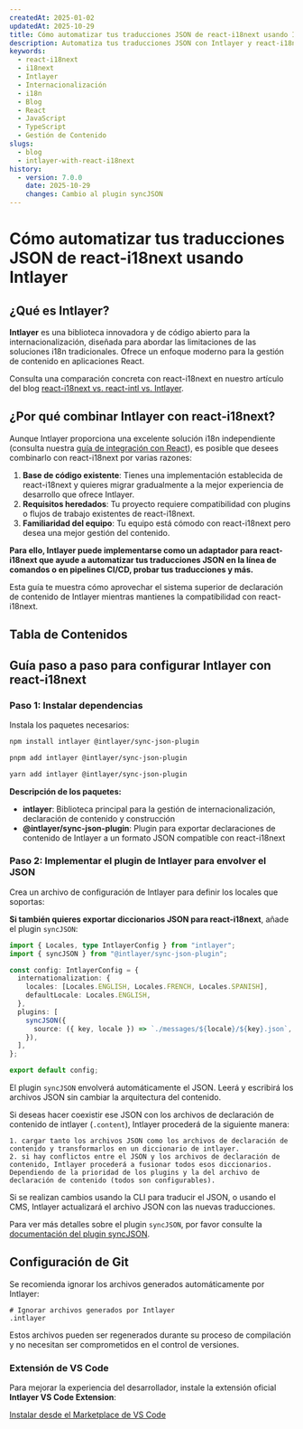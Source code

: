```yaml
---
createdAt: 2025-01-02
updatedAt: 2025-10-29
title: Cómo automatizar tus traducciones JSON de react-i18next usando Intlayer
description: Automatiza tus traducciones JSON con Intlayer y react-i18next para una internacionalización mejorada en aplicaciones React.
keywords:
  - react-i18next
  - i18next
  - Intlayer
  - Internacionalización
  - i18n
  - Blog
  - React
  - JavaScript
  - TypeScript
  - Gestión de Contenido
slugs:
  - blog
  - intlayer-with-react-i18next
history:
  - version: 7.0.0
    date: 2025-10-29
    changes: Cambio al plugin syncJSON
---
```


# Cómo automatizar tus traducciones JSON de react-i18next usando Intlayer

## ¿Qué es Intlayer?

**Intlayer** es una biblioteca innovadora y de código abierto para la internacionalización, diseñada para abordar las limitaciones de las soluciones i18n tradicionales. Ofrece un enfoque moderno para la gestión de contenido en aplicaciones React.

Consulta una comparación concreta con react-i18next en nuestro artículo del blog [react-i18next vs. react-intl vs. Intlayer](https://github.com/aymericzip/intlayer/blob/main/docs/blog/es/react-i18next_vs_react-intl_vs_intlayer.md).

## ¿Por qué combinar Intlayer con react-i18next?

Aunque Intlayer proporciona una excelente solución i18n independiente (consulta nuestra [guía de integración con React](https://github.com/aymericzip/intlayer/blob/main/docs/docs/es/intlayer_with_vite+react.md)), es posible que desees combinarlo con react-i18next por varias razones:

1. **Base de código existente**: Tienes una implementación establecida de react-i18next y quieres migrar gradualmente a la mejor experiencia de desarrollo que ofrece Intlayer.
2. **Requisitos heredados**: Tu proyecto requiere compatibilidad con plugins o flujos de trabajo existentes de react-i18next.
3. **Familiaridad del equipo**: Tu equipo está cómodo con react-i18next pero desea una mejor gestión del contenido.

**Para ello, Intlayer puede implementarse como un adaptador para react-i18next que ayude a automatizar tus traducciones JSON en la línea de comandos o en pipelines CI/CD, probar tus traducciones y más.**

Esta guía te muestra cómo aprovechar el sistema superior de declaración de contenido de Intlayer mientras mantienes la compatibilidad con react-i18next.

## Tabla de Contenidos

<TOC/>

## Guía paso a paso para configurar Intlayer con react-i18next

### Paso 1: Instalar dependencias

Instala los paquetes necesarios:

```bash packageManager="npm"
npm install intlayer @intlayer/sync-json-plugin
```

```bash packageManager="pnpm"
pnpm add intlayer @intlayer/sync-json-plugin
```

```bash packageManager="yarn"
yarn add intlayer @intlayer/sync-json-plugin
```

**Descripción de los paquetes:**

- **intlayer**: Biblioteca principal para la gestión de internacionalización, declaración de contenido y construcción
- **@intlayer/sync-json-plugin**: Plugin para exportar declaraciones de contenido de Intlayer a un formato JSON compatible con react-i18next

### Paso 2: Implementar el plugin de Intlayer para envolver el JSON

Crea un archivo de configuración de Intlayer para definir los locales que soportas:

**Si también quieres exportar diccionarios JSON para react-i18next**, añade el plugin `syncJSON`:

```typescript fileName="intlayer.config.ts"
import { Locales, type IntlayerConfig } from "intlayer";
import { syncJSON } from "@intlayer/sync-json-plugin";

const config: IntlayerConfig = {
  internationalization: {
    locales: [Locales.ENGLISH, Locales.FRENCH, Locales.SPANISH],
    defaultLocale: Locales.ENGLISH,
  },
  plugins: [
    syncJSON({
      source: ({ key, locale }) => `./messages/${locale}/${key}.json`,
    }),
  ],
};

export default config;
```

El plugin `syncJSON` envolverá automáticamente el JSON. Leerá y escribirá los archivos JSON sin cambiar la arquitectura del contenido.

Si deseas hacer coexistir ese JSON con los archivos de declaración de contenido de intlayer (`.content`), Intlayer procederá de la siguiente manera:

    1. cargar tanto los archivos JSON como los archivos de declaración de contenido y transformarlos en un diccionario de intlayer.
    2. si hay conflictos entre el JSON y los archivos de declaración de contenido, Intlayer procederá a fusionar todos esos diccionarios. Dependiendo de la prioridad de los plugins y la del archivo de declaración de contenido (todos son configurables).

Si se realizan cambios usando la CLI para traducir el JSON, o usando el CMS, Intlayer actualizará el archivo JSON con las nuevas traducciones.

Para ver más detalles sobre el plugin `syncJSON`, por favor consulte la [documentación del plugin syncJSON](https://github.com/aymericzip/intlayer/blob/main/docs/docs/es/plugins/sync-json.md).

## Configuración de Git

Se recomienda ignorar los archivos generados automáticamente por Intlayer:

```plaintext fileName=".gitignore"
# Ignorar archivos generados por Intlayer
.intlayer
```

Estos archivos pueden ser regenerados durante su proceso de compilación y no necesitan ser comprometidos en el control de versiones.

### Extensión de VS Code

Para mejorar la experiencia del desarrollador, instale la extensión oficial **Intlayer VS Code Extension**:

[Instalar desde el Marketplace de VS Code](https://marketplace.visualstudio.com/items?itemName=intlayer.intlayer-vs-code-extension)
